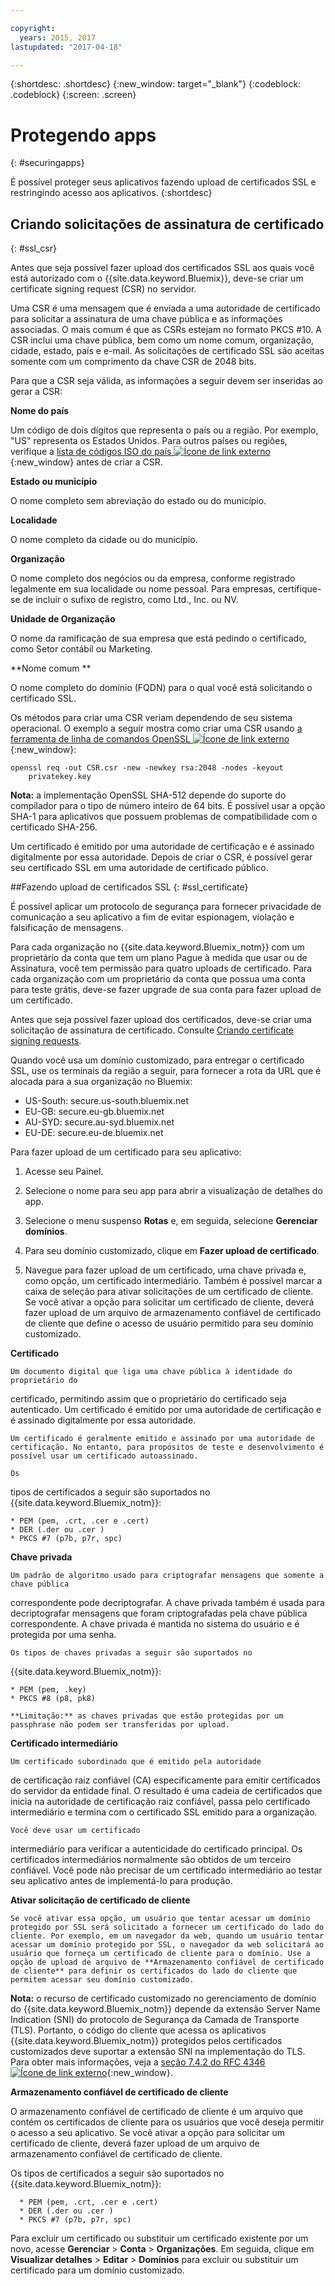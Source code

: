 ```yaml
---

copyright:
  years: 2015, 2017
lastupdated: "2017-04-18"

---
```



{:shortdesc: .shortdesc}
{:new_window: target="_blank"}
{:codeblock: .codeblock}
{:screen: .screen}

# Protegendo apps
{: #securingapps}


É possível proteger seus aplicativos fazendo upload de certificados SSL e restringindo acesso aos aplicativos.
{:shortdesc}

## Criando solicitações de assinatura de certificado
{: #ssl_csr}

Antes que seja possível fazer upload dos certificados SSL aos quais você está autorizado com o {{site.data.keyword.Bluemix}}, deve-se criar um certificate signing request (CSR) no servidor.

Uma CSR é uma mensagem que é enviada a uma autoridade de certificado para solicitar
a assinatura de uma chave pública e as informações associadas. O mais comum é que as CSRs estejam no formato PKCS #10. A
CSR inclui uma chave pública, bem como um nome comum, organização, cidade, estado, país e e-mail. As
solicitações de certificado SSL são aceitas somente com um comprimento da chave CSR de 2048 bits.

Para que a CSR seja válida, as informações a seguir devem ser inseridas ao gerar a CSR:

**Nome do país**

  Um código de dois dígitos que representa o país ou a região. Por exemplo, "US" representa os Estados Unidos. Para outros países ou regiões, verifique a [lista de códigos ISO do país ![Ícone de link externo](../icons/launch-glyph.svg)](https://www.iso.org/obp/ui/#search){:new_window} antes de criar a CSR.

**Estado ou município**

  O nome completo sem abreviação do estado ou do município.

**Localidade**

  O nome completo da cidade ou do município.

**Organização**

  O nome completo dos negócios ou da empresa, conforme registrado legalmente em sua localidade ou nome pessoal. Para
empresas, certifique-se de incluir o sufixo de registro, como Ltd., Inc. ou NV.

**Unidade de Organização**

  O nome da ramificação de sua empresa que está pedindo o certificado, como Setor contábil ou Marketing.

**Nome comum
**

  O nome completo do domínio (FQDN) para o qual você está solicitando o certificado SSL.

Os métodos para criar uma CSR veriam dependendo de seu sistema operacional. O exemplo a seguir mostra como criar uma CSR usando [a ferramenta de linha de comandos OpenSSL ![Ícone de link externo](../icons/launch-glyph.svg)](http://www.openssl.org/){:new_window}:

```
openssl req -out CSR.csr -new -newkey rsa:2048 -nodes -keyout
    privatekey.key
```

**Nota:** a implementação OpenSSL SHA-512 depende do suporte do compilador para o tipo de número inteiro de 64 bits. É possível usar a opção SHA-1 para aplicativos
que possuem problemas de compatibilidade com o certificado SHA-256.

Um
certificado é emitido por uma autoridade de certificação e é assinado digitalmente por
essa autoridade. Depois de criar o CSR, é possível gerar seu certificado SSL em uma autoridade de certificado público.

##Fazendo upload de certificados SSL
{: #ssl_certificate}

É possível aplicar um protocolo de segurança para fornecer privacidade de
comunicação a seu aplicativo a fim de evitar espionagem, violação e falsificação de
mensagens.

Para cada organização no {{site.data.keyword.Bluemix_notm}} com um proprietário da conta que tem um plano Pague à medida que usar ou de Assinatura, você tem permissão para quatro uploads de certificado. Para cada organização com um proprietário da conta que possua uma conta para teste grátis, deve-se fazer upgrade de sua conta para fazer upload de um certificado.

Antes que seja possível fazer upload dos certificados, deve-se criar uma
solicitação de assinatura de certificado. Consulte [Criando certificate signing requests](#ssl_csr).

Quando você usa um domínio customizado, para entregar o certificado SSL, use os terminais da região a seguir, para fornecer a rota da URL que é alocada para a sua organização no Bluemix:

  * US-South: secure.us-south.bluemix.net
  * EU-GB: secure.eu-gb.bluemix.net
  * AU-SYD: secure.au-syd.bluemix.net
  * EU-DE: secure.eu-de.bluemix.net


Para fazer upload de um certificado para seu aplicativo:

1. Acesse seu Painel.

2. Selecione o nome para seu app para abrir a visualização de detalhes do app.

3. Selecione o menu suspenso **Rotas** e, em seguida, selecione **Gerenciar domínios**.

3. Para seu domínio customizado, clique em **Fazer upload de
certificado**.

4. Navegue para fazer upload de um certificado, uma chave privada e, como
opção, um certificado intermediário. Também é possível marcar a caixa de seleção para ativar solicitações de um certificado de cliente. Se você ativar a opção para solicitar um certificado de cliente, deverá fazer upload de um arquivo de armazenamento confiável de certificado de cliente que define o acesso de usuário permitido para seu domínio customizado.

  **Certificado**

    Um documento digital que liga uma chave pública à identidade do proprietário do
certificado, permitindo assim que o proprietário do certificado seja autenticado. Um
certificado é emitido por uma autoridade de certificação e é assinado digitalmente por
essa autoridade.

    Um certificado é geralmente emitido e assinado por uma autoridade de certificação. No entanto, para propósitos de teste e desenvolvimento é possível usar um certificado autoassinado.

    Os
tipos de certificados a seguir são suportados no
{{site.data.keyword.Bluemix_notm}}:

	* PEM (pem, .crt, .cer e .cert)
	* DER (.der ou .cer )
	* PKCS #7 (p7b, p7r, spc)

  **Chave privada**

    Um padrão de algoritmo usado para criptografar mensagens que somente a chave pública
correspondente pode decriptografar. A chave privada também é usada para decriptografar mensagens que foram criptografadas pela chave pública correspondente. A chave privada é
mantida no sistema do usuário e é protegida por uma senha.

    Os tipos de chaves privadas a seguir são suportados no
{{site.data.keyword.Bluemix_notm}}:

    * PEM (pem, .key)
    * PKCS #8 (p8, pk8)

    **Limitação:** as chaves privadas que estão protegidas por um passphrase não podem ser transferidas por upload.

  **Certificado intermediário**

    Um certificado subordinado que é emitido pela autoridade
de certificação raiz confiável (CA) especificamente para emitir certificados
do servidor da entidade final. O resultado é uma cadeia de certificados que inicia na
autoridade de certificação raiz confiável, passa pelo certificado intermediário e
termina com o certificado SSL emitido para a organização.

    Você deve usar um certificado
intermediário para verificar a autenticidade do certificado principal. Os certificados
intermediários normalmente são obtidos de um terceiro confiável. Você pode não precisar
de um certificado intermediário ao testar seu aplicativo antes de implementá-lo para
produção.

  **Ativar solicitação de certificado de cliente**

    Se você ativar essa opção, um usuário que tentar acessar um domínio protegido por SSL será solicitado a fornecer um certificado do lado do cliente. Por exemplo, em um navegador da web, quando um usuário tentar acessar um domínio protegido por SSL, o navegador da web solicitará ao usuário que forneça um certificado de cliente para o domínio. Use a opção de upload de arquivo de **Armazenamento confiável de certificado de cliente** para definir os certificados do lado do cliente que permitem acessar seu domínio customizado.

  **Nota:** o recurso de certificado customizado no gerenciamento de domínio do {{site.data.keyword.Bluemix_notm}} depende da extensão Server Name Indication (SNI) do protocolo de Segurança da Camada de Transporte (TLS). Portanto, o código do cliente que acessa os
aplicativos {{site.data.keyword.Bluemix_notm}}
protegidos pelos certificados customizados deve suportar a extensão SNI na implementação
do TLS. Para obter mais informações, veja a [seção 7.4.2 do RFC 4346 ![Ícone de link externo](../icons/launch-glyph.svg)](http://tools.ietf.org/html/rfc4346#section-7.4.2){:new_window}.

  **Armazenamento confiável de certificado de cliente**

  O armazenamento confiável de certificado de cliente é um arquivo que contém os certificados de cliente para os usuários que você deseja permitir o acesso a seu aplicativo. Se você ativar a opção para solicitar um certificado de cliente, deverá fazer upload de um arquivo de armazenamento confiável de certificado de cliente.

   Os
tipos de certificados a seguir são suportados no
{{site.data.keyword.Bluemix_notm}}:

      * PEM (pem, .crt, .cer e .cert)
	  * DER (.der ou .cer )
      * PKCS #7 (p7b, p7r, spc)

Para excluir um certificado ou substituir um certificado existente por um novo, acesse **Gerenciar** > **Conta** > **Organizações**. Em seguida, clique em **Visualizar detalhes** > **Editar** > **Domínios** para excluir ou substituir um certificado para um domínio customizado.
